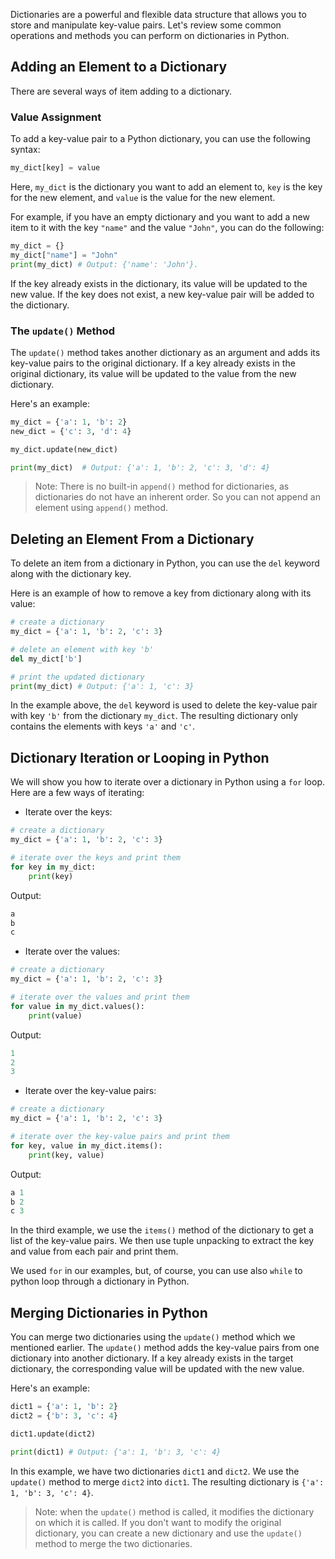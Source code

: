 Dictionaries are a powerful and flexible data structure that allows you to store and manipulate key-value pairs. Let's review some common operations and methods you can perform on dictionaries in Python.

## Adding an Element to a Dictionary

There are several ways of item adding to a dictionary.

### Value Assignment

To add a key-value pair to a Python dictionary, you can use the following syntax:

```python
my_dict[key] = value
```

Here, `my_dict` is the dictionary you want to add an element to, `key` is the key for the new element, and `value` is the value for the new element.

For example, if you have an empty dictionary and you want to add a new item to it with the key `"name"` and the value `"John"`, you can do the following:

```python
my_dict = {}
my_dict["name"] = "John"
print(my_dict) # Output: {'name': 'John'}.
```

If the key already exists in the dictionary, its value will be updated to the new value. If the key does not exist, a new key-value pair will be added to the dictionary.

### The `update()` Method

The `update()` method takes another dictionary as an argument and adds its key-value pairs to the original dictionary. If a key already exists in the original dictionary, its value will be updated to the value from the new dictionary.

Here's an example:

```python
my_dict = {'a': 1, 'b': 2}
new_dict = {'c': 3, 'd': 4}

my_dict.update(new_dict)

print(my_dict)  # Output: {'a': 1, 'b': 2, 'c': 3, 'd': 4}
```

> Note: There is no built-in `append()` method for dictionaries, as dictionaries do not have an inherent order. So you can not append an element using `append()` method.

## Deleting an Element From a Dictionary

To delete an item from a dictionary in Python, you can use the `del` keyword along with the dictionary key.

Here is an example of how to remove a key from dictionary along with its value:

```python
# create a dictionary
my_dict = {'a': 1, 'b': 2, 'c': 3}

# delete an element with key 'b'
del my_dict['b']

# print the updated dictionary
print(my_dict) # Output: {'a': 1, 'c': 3}
```

In the example above, the `del` keyword is used to delete the key-value pair with key `'b'` from the dictionary `my_dict`. The resulting dictionary only contains the elements with keys `'a'` and `'c'`.

## Dictionary Iteration or Looping in Python

We will show you how to iterate over a dictionary in Python using a `for` loop. Here are a few ways of iterating:

- Iterate over the keys:

```python
# create a dictionary
my_dict = {'a': 1, 'b': 2, 'c': 3}

# iterate over the keys and print them
for key in my_dict:
    print(key)
```

Output:

```python
a
b
c
```

- Iterate over the values:

```python
# create a dictionary
my_dict = {'a': 1, 'b': 2, 'c': 3}

# iterate over the values and print them
for value in my_dict.values():
    print(value)
```

Output:

```python
1
2
3
```

- Iterate over the key-value pairs:

```python
# create a dictionary
my_dict = {'a': 1, 'b': 2, 'c': 3}

# iterate over the key-value pairs and print them
for key, value in my_dict.items():
    print(key, value)
```

Output:

```python
a 1
b 2
c 3
```

In the third example, we use the `items()` method of the dictionary to get a list of the key-value pairs. We then use tuple unpacking to extract the key and value from each pair and print them.

We used `for` in our examples, but, of course, you can use also `while` to python loop through a dictionary in Python.

## Merging Dictionaries in Python

You can merge two dictionaries using the `update()` method which we mentioned earlier. The `update()` method adds the key-value pairs from one dictionary into another dictionary. If a key already exists in the target dictionary, the corresponding value will be updated with the new value.

Here's an example:

```python
dict1 = {'a': 1, 'b': 2}
dict2 = {'b': 3, 'c': 4}

dict1.update(dict2)

print(dict1) # Output: {'a': 1, 'b': 3, 'c': 4}
```

In this example, we have two dictionaries `dict1` and `dict2`. We use the `update()` method to merge `dict2` into `dict1`. The resulting dictionary is `{'a': 1, 'b': 3, 'c': 4}`.

> Note: when the `update()` method is called, it modifies the dictionary on which it is called. If you don't want to modify the original dictionary, you can create a new dictionary and use the `update()` method to merge the two dictionaries.
